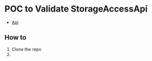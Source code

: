 # POC to Validate StorageAccessApi

- [Api](https://developer.mozilla.org/en-US/docs/Web/API/Storage_Access_API) 

## How to

1. Clone the repo
2. 